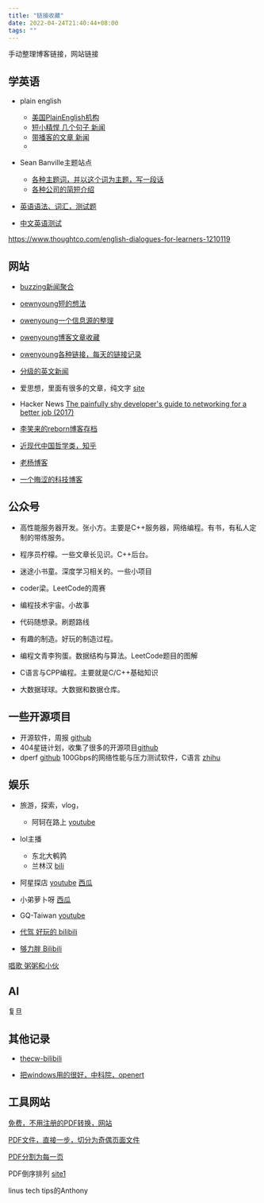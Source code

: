 ```yaml
---
title: "链接收藏"
date: 2022-04-24T21:40:44+08:00
tags: ""
---
```


手动整理博客链接，网站链接

## 学英语

+ plain english
  + [美国PlainEnglish机构](https://www.plainlanguage.gov/resources/articles/)
  + [短小精悍 几个句子 新闻](https://simpleenglishnews.com/)
  + [带播客的文章 新闻](https://www.theringer.com/plain-english-with-derek-thompson-podcast)
  + 

+ Sean Banville主题站点
  + [各种主题词，并以这个词为主题，写一段话](https://listenaminute.com/)
  + [各种公司的简短介绍](https://businessenglishmaterials.com/)

+ [英语语法、词汇，测试题](http://a4esl.org/)
+ [中文英语测试](http://iteslj.org/v/c/)

<https://www.thoughtco.com/english-dialogues-for-learners-1210119>

## 网站

+ [buzzing新闻聚合](https://www.buzzing.cc/)

+ [oewnyoung短的想法](https://www.owenyoung.com/thoughts/)

+ [owenyoung一个信息源的整理](https://www.owenyoung.com/sources/)

+ [owenyoung博客文章收藏](https://clip.owenyoung.com/)

+ [owenyoung各种链接，每天的链接记录](https://www.owenyoung.com/categories/journal/)

+ [分级的英文新闻](https://breakingnewsenglish.com/)

+ 爱思想，里面有很多的文章，纯文字 [site](https://www.aisixiang.com/data/133663.html)

+ Hacker News [The painfully shy developer's guide to networking for a better job (2017)](https://news.ycombinator.com/item?id=30495342)

+ [李笑来的reborn博客存档](http://web.archive.org/web/20130805212653/http://wordpress.lixiaolai.com/ )

+ [近现代中国哲学类，知乎](https://www.zhihu.com/question/286856975)

+ [老杨博客](http://www.999kg.com/chinese/whatsnew/2013/lettertofriends.htm)

+ [一个晦涩的科技博客](https://writings.stephenwolfram.com/2018/04/learning-about-the-future-from-2001-a-space-odyssey-fifty-years-later/)

## 公众号

+ 高性能服务器开发。张小方。主要是C++服务器，网络编程。有书，有私人定制的带练服务。

+ 程序员柠檬。一些文章长见识。C++后台。

+ 迷途小书童。深度学习相关的。一些小项目

+ coder梁。LeetCode的周赛

+ 编程技术宇宙。小故事

+ 代码随想录。刷题路线

+ 有趣的制造。好玩的制造过程。

+ 编程文青李狗蛋。数据结构与算法。LeetCode题目的图解

+ C语言与CPP编程。主要就是C/C++基础知识

+ 大数据球球。大数据和数据仓库。

## 一些开源项目

+ 开源软件，周报 [github](https://github.com/Jackpopc/DevWeekly)
+ 404星链计划，收集了很多的开源项目[github](https://github.com/knownsec/404StarLink)
+ dperf [github](https://github.com/pengjianzhang/dperf)  100Gbps的网络性能与压力测试软件，C语言 [zhihu](https://www.zhihu.com/people/artnowben)

## 娱乐

+ 旅游，探索，vlog，
  + 阿轲在路上 [youtube](https://www.youtube.com/watch?v=OcdGH-TYc9M)
+ lol主播
  + 东北大鹌鹑 
  + 兰林汉 [bili](https://space.bilibili.com/495087764/video)

+ 阿星探店 [youtube](https://www.youtube.com/watch?v=G2mc1GPnoRk)  [西瓜](https://www.ixigua.com/home/110742552243)
+ 小弟萝卜呀 [西瓜](https://www.ixigua.com/home/88190060450)
+ GQ-Taiwan [youtube](https://www.youtube.com/channel/UCI1zO6-A3h7DHg-R_x34vLg)

+ [代驾 好玩的 bilibili](https://space.bilibili.com/3461578714253416)

+ [够力胖 Bilibili](https://space.bilibili.com/582276840)

[唱歌 粥粥和小伙](https://space.bilibili.com/386934985)

## AI

复旦

## 其他记录

+ [thecw-bilibili](https://space.bilibili.com/13081489)

+ [把windows用的很好，中科院，openert](https://www.bilibili.com/video/BV11y4y147y4)


## 工具网站

[免费，不用注册的PDF转换，网站](https://www.cleverpdf.com/cn)

[PDF文件，直接一步，切分为奇偶页面文件](https://products.aspose.app/pdf/zh/split-pdf)

[PDF分割为每一页](https://docsmall.com/pdf-split)

PDF倒序排列 [site1](https://tools.pdf24.org/zh/rearrange-pdf-pages)

linus tech tips的Anthony
